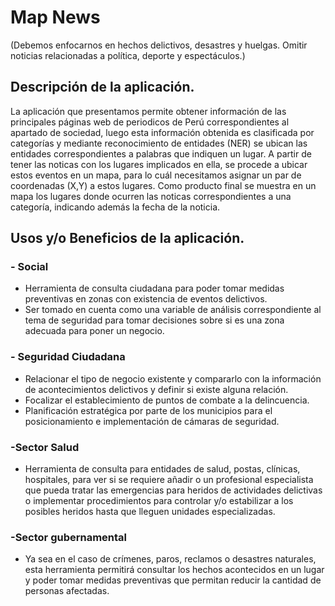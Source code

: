# Map News #
(Debemos enfocarnos en hechos delictivos, desastres y huelgas.
Omitir noticias relacionadas a política, deporte y espectáculos.)
## Descripción de la aplicación. ##

La aplicación que presentamos permite obtener información de las principales páginas web de periodicos de Perú correspondientes
al apartado de sociedad, luego esta información obtenida es clasificada por categorías y mediante reconocimiento de entidades (NER) 
se ubican las entidades correspondientes a palabras que indiquen un lugar.
A partir de tener las noticas con los lugares implicados en ella, se procede a ubicar estos eventos en un mapa, para lo cuál necesitamos
asignar un par de coordenadas (X,Y) a estos lugares.
Como producto final se muestra en un mapa los lugares donde ocurren las noticas correspondientes a una categoría, indicando además la fecha de la noticia.
## Usos y/o Beneficios de la aplicación. ##
### - Social ###
- Herramienta de consulta ciudadana para poder tomar medidas preventivas en zonas con existencia de eventos delictivos.
- Ser tomado en cuenta como una variable de análisis correspondiente al tema de seguridad para tomar decisiones sobre si 
es una zona adecuada para poner un negocio.
### - Seguridad Ciudadana ###
- Relacionar el tipo de negocio existente y compararlo con la información de acontecimientos delictivos y definir si existe alguna relación.
- Focalizar el establecimiento de puntos de combate a la delincuencia.
- Planificación estratégica por parte de los municipios para el posicionamiento e implementación de cámaras de seguridad.
### -Sector Salud ###
- Herramienta de consulta para entidades de salud, postas, clínicas, hospitales, para ver si se requiere añadir o un profesional especialista que pueda tratar las emergencias
para heridos de actividades delictivas o implementar procedimientos para controlar y/o estabilizar a los posibles heridos hasta que lleguen unidades especializadas.
### -Sector gubernamental ###
- Ya sea en el caso de crímenes, paros, reclamos o desastres naturales, esta herramienta permitirá consultar los hechos acontecidos en un lugar y poder tomar medidas preventivas
que permitan reducir la cantidad de personas afectadas.
